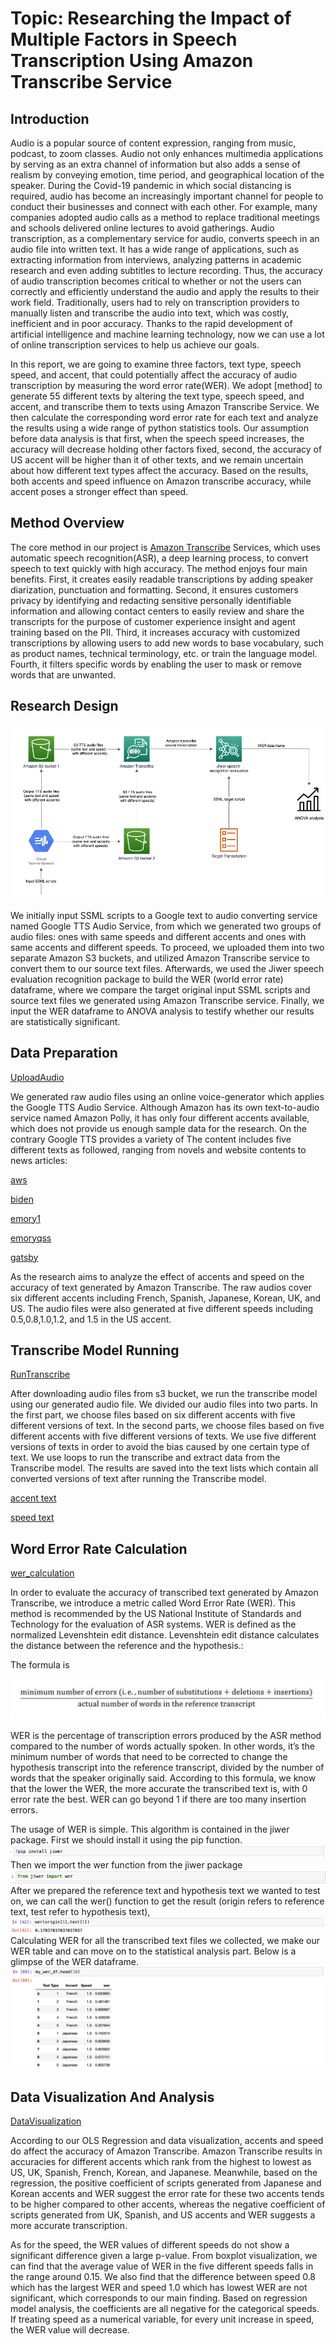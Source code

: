 # Topic: Researching the Impact of Multiple Factors in Speech Transcription Using Amazon Transcribe Service

## Introduction
Audio is a popular source of content expression, ranging from music, podcast, to zoom classes. Audio not only enhances multimedia applications by serving as an extra channel of information but also adds a sense of realism by conveying emotion, time period, and geographical location of the speaker. During the Covid-19 pandemic in which social distancing is required, audio has become an increasingly important channel for people to conduct their businesses and connect with each other. For example, many companies adopted audio calls as a method to replace traditional meetings and schools delivered online lectures to avoid gatherings. Audio transcription, as a complementary service for audio, converts speech in an audio file into written text. It has a wide range of applications, such as extracting information from interviews, analyzing patterns in academic research and even adding subtitles to lecture recording. Thus, the accuracy of audio transcription becomes critical to whether or not the users can correctly and efficiently understand the audio and apply the results to their work field. Traditionally, users had to rely on transcription providers to manually listen and transcribe the audio into text, which was costly, inefficient and in poor accuracy. Thanks to the rapid development of artificial intelligence and machine learning technology, now we can use a lot of online transcription services to help us achieve our goals.

In this report, we are going to examine three factors,  text type, speech speed, and accent, that could potentially affect the accuracy of audio transcription by measuring the word error rate(WER). We adopt [method] to generate 55 different texts by altering the text type, speech speed, and accent, and transcribe them to texts using Amazon Transcribe Service. We then calculate the corresponding word error rate for each text and analyze the results using a wide range of python statistics tools. Our assumption before data analysis is that first, when the speech speed increases, the accuracy will decrease holding other factors fixed, second, the accuracy of US accent will be higher than it of other texts, and we remain uncertain about how different text types affect the accuracy. Based on the results, both accents and speed influence on Amazon transcribe accuracy, while accent poses a stronger effect than speed.

## Method Overview
The core method in our project is [Amazon Transcribe](https://aws.amazon.com/transcribe/) Services, which uses automatic speech recognition(ASR), a deep learning process, to convert speech to text quickly with high accuracy. The method enjoys four main benefits. First, it creates easily readable transcriptions by adding speaker diarization, punctuation and formatting. Second, it ensures customers privacy by identifying and redacting sensitive personally identifiable information and allowing contact centers to easily review and share the transcripts for the purpose of customer experience insight and agent training based on the PII. Third, it increases accuracy with customized transcriptions by allowing users to add new words to base vocabulary, such as product names, technical terminology, etc. or train the language model. Fourth, it filters specific words by enabling the user to mask or remove words that are unwanted.

## Research Design

![image1](images/architecture_diagram.png)

We initially input SSML scripts to a Google text to audio converting service named Google TTS Audio Service, from which we generated two groups of audio files: ones with same speeds and different accents and ones with same accents and different speeds. To proceed, we uploaded them into two separate Amazon S3 buckets, and utilized Amazon Transcribe service to convert them to our source text files. Afterwards, we used the Jiwer speech evaluation recognition package to build the WER (world error rate) dataframe, where we compare the target original input SSML scripts and source text files we generated using Amazon Transcribe service. Finally, we input the WER dataframe to ANOVA analysis to testify whether our results are statistically significant. 

## Data Preparation
[UploadAudio](https://github.com/Sirui1303/QTM350FinalProject/blob/7af3d8c7f3d668af8e00e3068ff9654a29d7698b/notebook/UploadtoS3.ipynb)

We generated raw audio files using an online voice-generator which applies the Google TTS Audio Service. Although Amazon has its own text-to-audio service named Amazon Polly, it has only four different accents available, which does not provide us enough sample data for the research. On the contrary Google TTS provides a variety of  The content includes five different texts as followed, ranging from novels and website contents to news articles:

[aws](audio-text/reference/aws.txt)

[biden](audio-text/reference/biden.txt)

[emory1](audio-text/reference/emory1.txt)

[emoryqss](audio-text/reference/emoryqss.txt)

[gatsby](audio-text/reference/gatsby.txt)

As the research aims to analyze the effect of accents and speed on the accuracy of text generated by Amazon Transcribe. The raw audios cover six different accents including French, Spanish, Japanese, Korean, UK, and US. The audio files were also generated at five different speeds including 0.5,0.8,1.0,1.2, and 1.5 in the US accent. 

## Transcribe Model Running
[RunTranscribe](https://github.com/Sirui1303/QTM350FinalProject/blob/7af3d8c7f3d668af8e00e3068ff9654a29d7698b/notebook/Run%20Transcribe%20Code.ipynb)

After downloading audio files from s3 bucket, we run the transcribe model using our generated audio file. We divided our audio files into two parts. In the first part, we choose files based on six different accents with five different versions of text. In the second parts, we choose files based on five different accents with five different versions of texts. We use five different versions of texts in order to avoid the bias caused by one certain type of text.  We use  loops to run the transcribe and extract data from the Transcribe model. The results are saved into the text lists which contain all converted versions of text after running the  Transcribe model.

[accent text](audio-text/hypothesis/accent%20text.txt)

[speed text](audio-text/hypothesis/speed%20text.txt)

## Word Error Rate Calculation
[wer_calculation](notebook/wer_calculation.ipynb)

In order to evaluate the accuracy of transcribed text generated by Amazon Transcribe, we introduce a metric called Word Error Rate (WER). This method is recommended by the US National Institute of Standards and Technology for the evaluation of ASR systems.
WER is defined as the normalized Levenshtein edit distance. Levenshtein edit distance calculates the distance between the reference and the hypothesis.:

The formula is

![image1](images/wer_formula.png)

WER is the percentage of transcription errors produced by the ASR method compared to the number of words actually spoken. In other words, it’s the minimum number of words that need to be corrected to change the hypothesis transcript into the reference transcript, divided by the number of words that the speaker originally said. 
According to this formula, we know that the lower the WER, the more accurate the transcribed text is, with 0 error rate the best. WER can go beyond 1 if there are too many insertion errors.

The usage of WER is simple. This algorithm is contained in the jiwer package. First we should install it using the pip function.
![image1](images/install_jiwer.png)
Then we import the wer function from the jiwer package
![image1](images/import_jiwer.png)
After we prepared the reference text and hypothesis text we wanted to test on, we can call the wer() function to get the result (origin refers to reference text, test refer to hypothesis text),
![image1](images/wer_function.png)
Calculating WER for all the transcribed text files we collected, we make our WER table and can move on to the statistical analysis part.
Below is a glimpse of the WER dataframe.
![image1](images/all_wer_sample.png)


## Data Visualization And Analysis
[DataVisualization](https://github.com/Sirui1303/QTM350FinalProject/blob/5c8ddca490d27c8c614815aa9d5d408f365180b4/notebook/Data%20Analysis%20Code.ipynb)

According to our OLS Regression and data visualization, accents and speed do affect the accuracy of Amazon Transcribe. Amazon Transcribe results in accuracies for different accents which rank from the highest to lowest as US, UK, Spanish, French, Korean, and Japanese. Meanwhile, based on the regression, the positive coefficient of scripts generated from Japanese and Korean accents and WER suggest the error rate for these two accents tends to be higher compared to other accents, whereas the negative coefficient of scripts generated from UK, Spanish, and US accents and WER suggests a more accurate transcription.

As for the speed, the WER values of different speeds do not show a significant difference given a large p-value. From boxplot visualization, we can find that the average value of WER in the five different speeds falls in the range around 0.15. We also find that the difference between speed 0.8 which has the largest WER and speed 1.0 which has lowest WER are not significant, which corresponds to our main finding. Based on regression model analysis, the coefficients are all negative for the categorical speeds. If treating speed as a numerical variable, for every unit increase in speed, the WER value will decrease.


